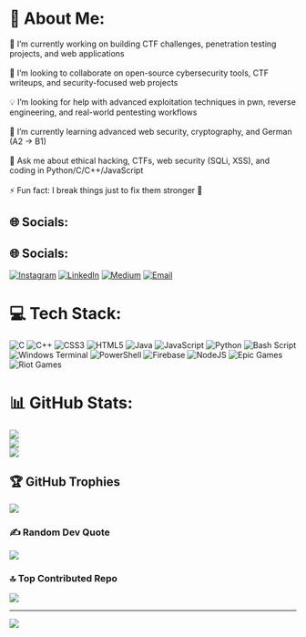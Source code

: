 # 💫 About Me:
🔭 I’m currently working on building CTF challenges, penetration testing projects, and web applications<br><br>🤝 I’m looking to collaborate on open-source cybersecurity tools, CTF writeups, and security-focused web projects<br><br>💡 I’m looking for help with advanced exploitation techniques in pwn, reverse engineering, and real-world pentesting workflows<br><br>🌱 I’m currently learning advanced web security, cryptography, and German (A2 → B1)<br><br>💬 Ask me about ethical hacking, CTFs, web security (SQLi, XSS), and coding in Python/C/C++/JavaScript<br><br>⚡ Fun fact: I break things just to fix them stronger 🚀


## 🌐 Socials:
## 🌐 Socials:
[![Instagram](https://img.shields.io/badge/Instagram-%23E4405F.svg?logo=Instagram&logoColor=white)](https://www.instagram.com/md.yusouf_18/)
[![LinkedIn](https://img.shields.io/badge/LinkedIn-%230077B5.svg?logo=linkedin&logoColor=white)](https://www.linkedin.com/in/yousuf-md-2a7167311/)
[![Medium](https://img.shields.io/badge/Medium-12100E?logo=medium&logoColor=white)](https://medium.com/@Osamayousuf)
[![Email](https://img.shields.io/badge/Email-D14836?logo=gmail&logoColor=white)](mailto:osamayousuf1504@gmail.com)


# 💻 Tech Stack:
![C](https://img.shields.io/badge/c-%2300599C.svg?style=plastic&logo=c&logoColor=white) ![C++](https://img.shields.io/badge/c++-%2300599C.svg?style=plastic&logo=c%2B%2B&logoColor=white) ![CSS3](https://img.shields.io/badge/css3-%231572B6.svg?style=plastic&logo=css3&logoColor=white) ![HTML5](https://img.shields.io/badge/html5-%23E34F26.svg?style=plastic&logo=html5&logoColor=white) ![Java](https://img.shields.io/badge/java-%23ED8B00.svg?style=plastic&logo=openjdk&logoColor=white) ![JavaScript](https://img.shields.io/badge/javascript-%23323330.svg?style=plastic&logo=javascript&logoColor=%23F7DF1E) ![Python](https://img.shields.io/badge/python-3670A0?style=plastic&logo=python&logoColor=ffdd54) ![Bash Script](https://img.shields.io/badge/bash_script-%23121011.svg?style=plastic&logo=gnu-bash&logoColor=white) ![Windows Terminal](https://img.shields.io/badge/Windows%20Terminal-%234D4D4D.svg?style=plastic&logo=windows-terminal&logoColor=white) ![PowerShell](https://img.shields.io/badge/PowerShell-%235391FE.svg?style=plastic&logo=powershell&logoColor=white) ![Firebase](https://img.shields.io/badge/firebase-%23039BE5.svg?style=plastic&logo=firebase) ![NodeJS](https://img.shields.io/badge/node.js-6DA55F?style=plastic&logo=node.js&logoColor=white) ![Epic Games](https://img.shields.io/badge/epicgames-%23313131.svg?style=plastic&logo=epicgames&logoColor=white) ![Riot Games](https://img.shields.io/badge/riotgames-D32936.svg?style=plastic&logo=riotgames&logoColor=white)
# 📊 GitHub Stats:
![](https://github-readme-stats.vercel.app/api?username=osama-web-dev&theme=tokyonight&hide_border=false&include_all_commits=false&count_private=false)<br/>
![](https://nirzak-streak-stats.vercel.app/?user=osama-web-dev&theme=tokyonight&hide_border=false)<br/>
![](https://github-readme-stats.vercel.app/api/top-langs/?username=osama-web-dev&theme=tokyonight&hide_border=false&include_all_commits=false&count_private=false&layout=compact)

## 🏆 GitHub Trophies
![](https://github-profile-trophy.vercel.app/?username=osama-web-dev&theme=tokyonight&no-frame=false&no-bg=true&margin-w=4)

### ✍️ Random Dev Quote
![](https://quotes-github-readme.vercel.app/api?type=horizontal&theme=radical)

### 🔝 Top Contributed Repo
![](https://github-contributor-stats.vercel.app/api?username=osama-web-dev&limit=5&theme=dark&combine_all_yearly_contributions=true)

---
[![](https://visitcount.itsvg.in/api?id=osama-web-dev&icon=0&color=0)](https://visitcount.itsvg.in)

<!-- Proudly created with GPRM ( https://gprm.itsvg.in ) -->
